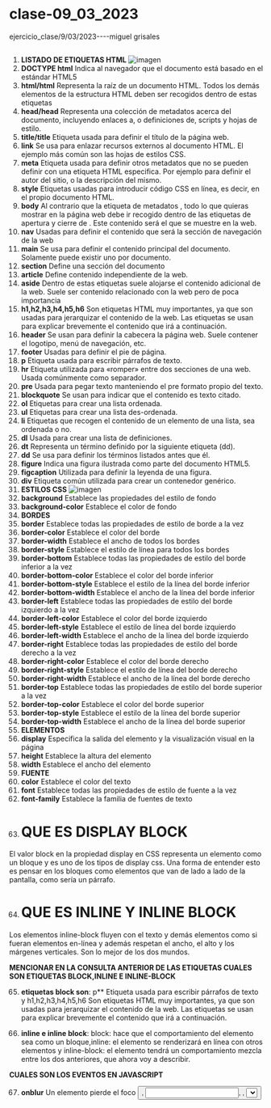 # clase-09_03_2023
ejercicio_clase/9/03/2023----miguel grisales
##
1. **LISTADO DE ETIQUETAS HTML**
![imagen](http://formaentic.weebly.com/uploads/1/6/9/2/16924982/208978862_orig.jpg)
2. **DOCTYPE html** Indica al navegador que el documento está basado en el estándar HTML5
3. **html/html** Representa la raíz de un documento HTML. Todos los demás elementos de la estructura HTML deben ser recogidos dentro de estas etiquetas
4. **head/head** Representa una colección de metadatos acerca del documento, incluyendo enlaces a, o definiciones de, scripts y hojas de estilo.
5. **title/title** Etiqueta usada para definir el título de la página web.
6. **link** Se usa para enlazar recursos externos al documento HTML. El ejemplo más común son las hojas de estilos CSS.
7. **meta** Etiqueta usada para definir otros metadatos que no se pueden definir con una etiqueta HTML especifica. Por ejemplo para definir el autor del sitio, o la descripción del mismo.
8. **style** Etiquetas usadas para introducir código CSS en línea, es decir, en el propio documento HTML.
9. **body** Al contrario que la etiqueta de metadatos <head>, todo lo que quieras mostrar en la página web debe ir recogido dentro de las etiquetas de apertura y cierre de <body>. Este contenido será el que se muestre en la web.
10. **nav** Usadas para definir el contenido que será la sección de navegación de la web
11. **main** Se usa para definir el contenido principal del documento. Solamente puede existir uno por documento.
12. **section** Define una sección del documento
13. **article** Define contenido independiente de la web.
14. **aside** Dentro de estas etiquetas suele alojarse el contenido adicional de la web. Suele ser contenido relacionado con la web pero de poca importancia
15. **h1,h2,h3,h4,h5,h6** Son etiquetas HTML muy importantes, ya que son usadas para jerarquizar el contenido de la web. Las etiquetas se usan para explicar brevemente el contenido que irá a continuación.
16. **header** Se usan para definir la cabecera la página web. Suele contener el logotipo, menú de navegación, etc.
17. **footer** Usadas para definir el pie de página.
18. **p** Etiqueta usada para escribir párrafos de texto.
19. **hr** Etiqueta utilizada para «romper» entre dos secciones de una web. Usada comúnmente como separador.
20. **pre** Usada para pegar texto manteniendo el pre formato propio del texto.
21. **blockquote** Se usan para indicar que el contenido es texto citado.
22. **ol** Etiquetas para crear una lista ordenada.
23. **ul** Etiquetas para crear una lista des-ordenada.
24. **li** Etiquetas que recogen el contenido de un elemento de una lista, sea ordenada o no.
25. **dl** Usada para crear una lista de definiciones.
26. **dt** Representa un término definido por la siguiente etiqueta (dd).
27. **dd** Se usa para definir los términos listados antes que él.
28. **figure** Indica una figura ilustrada como parte del documento HTML5.
29. **figcaption** Utilizada para definir la leyenda de una figura.
30. **div** Etiqueta común utilizada para crear un contenedor genérico.
31. **ESTILOS CSS**
![imagen](https://waltervillavicencio.com/wp-content/uploads/2021/12/css.jpg)
32. **background** Establece las propiedades del estilo de fondo
33. **background-color**	Establece el color de fondo
34. **BORDES**
35. **border**	Establece todas las propiedades de estilo de borde a la vez
36. **border-color**	Establece el color del borde
37. **border-width**	Establece el ancho de todos los bordes
38. **border-style**	Establece el estilo de línea para todos los bordes
39. **border-bottom**	Establece todas las propiedades de estilo del borde inferior a la vez
40. **border-bottom-color**	Establece el color del borde inferior
41. **border-bottom-style**	Establece el estilo de la línea del borde inferior
42. **border-bottom-width**	Establece el ancho de la línea del borde inferior
43. **border-left**	Establece todas las propiedades de estilo del borde izquierdo a la vez
44. **border-left-color**	Establece el color del borde izquierdo
45. **border-left-style**	Establece el estilo de línea del borde izquierdo
46. **border-left-width**	Establece el ancho de la línea del borde izquierdo
47. **border-right**	Establece todas las propiedades de estilo del borde derecho a la vez
48. **border-right-color**	Establece el color del borde derecho
49. **border-right-style**	Establece el estilo de línea del borde derecho
50. **border-right-width**	Establece el ancho de la línea del borde derecho
51. **border-top**	Establece todas las propiedades de estilo del borde superior a la vez
52. **border-top-color**	Establece el color del borde superior
53. **border-top-style**	Establece el estilo de la línea del borde superior
54. **border-top-width**	Establece el ancho de la línea del borde superior
55. **ELEMENTOS**
56. **display**	Especifica la salida del elemento y la visualización visual en la página
57. **height**	Establece la altura del elemento
58. **width**	Establece el ancho del elemento
59. **FUENTE**
60. **color**	Establece el color del texto
61. **font**	Establece todas las propiedades de estilo de fuente a la vez
62. **font-family**	Establece la familia de fuentes de texto
63. # QUE ES DISPLAY BLOCK
El valor block en la propiedad display en CSS representa un elemento como un bloque y es uno de los tipos de display css. Una forma de entender esto es pensar en los bloques como elementos que van de lado a lado de la pantalla, como sería un párrafo.

64. # QUE ES INLINE Y INLINE BLOCK

Los elementos inline-block fluyen con el texto y demás elementos como si fueran elementos en-línea y además respetan el ancho, el alto y los márgenes verticales. Son lo mejor de los dos mundos.

**MENCIONAR EN LA CONSULTA ANTERIOR DE LAS ETIQUETAS CUALES SON ETIQUETAS BLOCK,INLINE E INLINE-BLOCK**
 
65. **etiquetas block son**: p** Etiqueta usada para escribir párrafos de texto y h1,h2,h3,h4,h5,h6 Son etiquetas HTML muy importantes, ya que son usadas para jerarquizar el contenido de la web. Las etiquetas se usan para explicar brevemente el contenido que irá a continuación.

66. **inline e inline block**: block: hace que el comportamiento del elemento sea como un bloque,inline: el elemento se renderizará en línea con otros elementos y inline-block: el elemento tendrá un comportamiento mezcla entre los dos anteriores, que ahora voy a describir.

**CUALES SON LOS EVENTOS EN JAVASCRIPT**

67. **onblur**	  Un elemento pierde el foco	<button>, <input>, <label>, <select>, <textarea>, <body>

68. **onchange**	Un elemento ha sido modificado	<input>, <select>, <textarea>

69. **onclick**	Pulsar y soltar el ratón	Todos los elementos

70. **ondblclick**	Pulsar dos veces seguidas con el ratón	Todos los elementos

71.**onfocus**	Un elemento obtiene el foco	<button>, <input>, <label>, <select>, <textarea>, <body>

72. **onkeydown**	Pulsar una tecla y no soltarla	Elementos de formulario y <body>

73. **onkeypress**	Pulsar una tecla	Elementos de formulario y <body>

74. **onkeyup**	Soltar una tecla pulsada	Elementos de formulario y <body>

75. **onload**	Página cargada completamente	<body>

76. **onmousedown**	Pulsar un botón del ratón y no soltarlo	Todos los elementos

77. **onmousemove**	Mover el ratón	Todos los elementos

78. **onmouseout**	El ratón "sale" del elemento	Todos los elementos

79**onmouseover**	El ratón "entra" en el elemento	Todos los elementos

80. **onmouseup**	Soltar el botón del ratón	Todos los elementos

81. **onreset**	Inicializar el formulario	<form>

82. **onresize**	Modificar el tamaño de la ventana	<body>

83. **onselect**	Seleccionar un texto	<input>, <textarea>

84. **onsubmit**	Enviar el formulario	<form>

85. **onunload**	Se abandona la página, por ejemplo al cerrar el navegador	<body>
